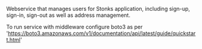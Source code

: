 Webservice that manages users for Stonks application, including sign-up, sign-in, sign-out as well as address management.

To run service with middleware configure boto3 as per 'https://boto3.amazonaws.com/v1/documentation/api/latest/guide/quickstart.html'
